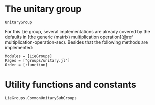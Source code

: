 # The unitary group

```@docs
UnitaryGroup
```

For this Lie group, several implementations are already covered by the defaults in [the generic (matrix) multiplication operation](@ref multiplication-operation-sec). Besides that the following methods are implemented:

```@autodocs
Modules = [LieGroups]
Pages = ["groups/unitary.jl"]
Order = [:function]
```

# Utility functions and constants

```@docs
LieGroups.CommonUnitarySubGroups
```